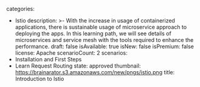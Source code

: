 categories:
  - Istio
description: >-
  With the increase in usage of containerized applications, there is sustainable
  usage of microservice approach to deploying the apps. In this learning path,
  we will see details of microservices and service mesh with the tools required
  to enhance the performance.
draft: false
isAvailable: true
isNew: false
isPremium: false
license: Apache
scenarioCount: 2
scenarios:
  - Installation and First Steps
  - Learn Request Routing
state: approved
thumbnail: https://brainarator.s3.amazonaws.com/new/pngs/istio.png
title: Introduction to Istio
